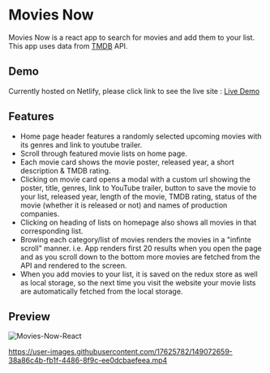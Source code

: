 # Movies Now

Movies Now is a react app to search for movies and add them to your list. This app uses data from [TMDB](https://www.themoviedb.org/documentation/api)
API.

## Demo

Currently hosted on Netlify, please click link to see the live site : [Live Demo](https://movies-now-react.netlify.app/)

## Features
* Home page header features a randomly selected upcoming movies with its genres and link to youtube trailer.
* Scroll through featured movie lists on home page.
* Each movie card shows the movie poster, released year, a short description & TMDB rating.
* Clicking on movie card opens a modal with a custom url showing the poster, title, genres, link to YouTube trailer, button to save the movie to your list, released year, length of the movie, TMDB rating, status of the movie (whether it is released or not) and names of production companies.
* Clicking on heading of lists on homepage also shows all movies in that corresponding list.
* Browing each category/list of movies renders the movies in a "infinte scroll" manner. i.e. App renders first 20 results when you open the page and as you scroll down to the bottom more movies are fetched from the API and rendered to the screen.
* When you add movies to your list, it is saved on the redux store as well as local storage, so the next time you visit the website your movie lists are automatically fetched from the local storage.

## Preview

![Movies-Now-React](https://user-images.githubusercontent.com/17625782/149066346-813d3972-047a-4e1c-b602-ae6ed0b49f38.png)


https://user-images.githubusercontent.com/17625782/149072659-38a86c4b-fb1f-4486-8f9c-ee0dcbaefeea.mp4

